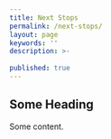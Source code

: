 ```yaml
---
title: Next Stops
permalink: /next-stops/
layout: page
keywords: ''
description: >-
  
published: true
---
```

## Some Heading

Some content.

